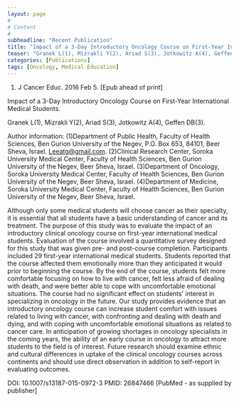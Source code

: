 ```yaml
---
layout: page
#
# Content
#
subheadline: "Recent Publication"
title: "Impact of a 3-Day Introductory Oncology Course on First-Year International Medical Students."
teaser: "Granek L(1), Mizrakli Y(2), Ariad S(3), Jotkowitz A(4), Geffen DB(3)."
categories: [Publications]
tags: [Oncology, Medical Education]
---
```


1. J Cancer Educ. 2016 Feb 5. [Epub ahead of print]

Impact of a 3-Day Introductory Oncology Course on First-Year International
Medical Students.

Granek L(1), Mizrakli Y(2), Ariad S(3), Jotkowitz A(4), Geffen DB(3).

Author information: 
(1)Department of Public Health, Faculty of Health Sciences, Ben Gurion University
of the Negev, P.O. Box 653, 84101, Beer Sheva, Israel. Leeatg@gmail.com.
(2)Clinical Research Center, Soroka University Medical Center, Faculty of Health 
Sciences, Ben Gurion University of the Negev, Beer Sheva, Israel. (3)Department
of Oncology, Soroka University Medical Center, Faculty of Health Sciences, Ben
Gurion University of the Negev, Beer Sheva, Israel. (4)Department of Medicine,
Soroka University Medical Center, Faculty of Health Sciences, Ben Gurion
University of the Negev, Beer Sheva, Israel.

Although only some medical students will choose cancer as their specialty, it is 
essential that all students have a basic understanding of cancer and its
treatment. The purpose of this study was to evaluate the impact of an
introductory clinical oncology course on first-year international medical
students. Evaluation of the course involved a quantitative survey designed for
this study that was given pre- and post-course completion. Participants included 
29 first-year international medical students. Students reported that the course
affected them emotionally more than they anticipated it would prior to beginning 
the course. By the end of the course, students felt more comfortable focusing on 
how to live with cancer, felt less afraid of dealing with death, and were better 
able to cope with uncomfortable emotional situations. The course had no
significant effect on students' interest in specializing in oncology in the
future. Our study provides evidence that an introductory oncology course can
increase student comfort with issues related to living with cancer, with
confronting and dealing with death and dying, and with coping with uncomfortable 
emotional situations as related to cancer care. In anticipation of growing
shortages in oncology specialists in the coming years, the ability of an early
course in oncology to attract more students to the field is of interest. Future
research should examine ethnic and cultural differences in uptake of the clinical
oncology courses across continents and should use direct observation in addition 
to self-report in evaluating outcomes.

DOI: 10.1007/s13187-015-0972-3 
PMID: 26847466  [PubMed - as supplied by publisher]
